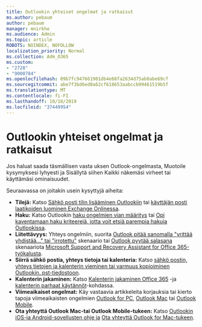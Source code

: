 ```yaml
---
title: Outlookin yhteiset ongelmat ja ratkaisut
ms.author: pebaum
author: pebaum
manager: mnirkhe
ms.audience: Admin
ms.topic: article
ROBOTS: NOINDEX, NOFOLLOW
localization_priority: Normal
ms.collection: Adm_O365
ms.custom:
- "2728"
- "9000784"
ms.openlocfilehash: 09b7fc947661901db4e68fa2634d75ab0abe69cf
ms.sourcegitcommit: abe7f3bd6ed0a62cf618653aabccb99461519b5f
ms.translationtype: MT
ms.contentlocale: fi-FI
ms.lasthandoff: 10/10/2019
ms.locfileid: "37449954"
---
```

# <a name="outlook-common-issues-and-resolutions"></a>Outlookin yhteiset ongelmat ja ratkaisut

Jos haluat saada täsmällisen vasta uksen Outlook-ongelmasta, Muotoile kysymyksesi lyhyesti ja Sisällytä siihen Kaikki näkemäsi virheet tai käyttämäsi ominaisuudet.

Seuraavassa on joitakin usein kysyttyjä aiheita:

- **Tilejä:** Katso [Sähkö posti tilin lisääminen Outlookiin](https://support.office.com/article/6e27792a-9267-4aa4-8bb6-c84ef146101b) tai [käyttäjän posti laatikoiden luominen Exchange Onlinessa](https://docs.microsoft.com/Exchange/recipients-in-exchange-online/create-user-mailboxes).
- **Haku:** Katso Outlookin [haku ongelmien vian määritys](https://support.office.com/article/2556b11f-f4d8-46be-b0a7-de33a3f4f066) tai [Opi kaventamaan haku kriteerejä, jotta voit etsiä parempia hakuja Outlookissa](https://support.office.com/article/D824D1E9-A255-4C8A-8553-276FB895A8DA).
- **Liitettävyys:** Yhteys ongelmiin, suorita [Outlook pitää sanomalla "yrittää yhdistää..." tai "irrotettu"](https://aka.ms/SaRA-OutlookDisconnect) skenaario tai [Outlook pyytää salasana](https://aka.ms/SaRA-OutlookPwdPrompt) skenaariota [Microsoft Support and Recovery Assistant for Office 365-työkalusta](https://diagnostics.outlook.com/#/).
- **Siirrä sähkö postia, yhteys tietoja tai kalenteria:** Katso [sähkö postin, yhteys tietojen ja kalenterin vieminen tai varmuus kopioiminen Outlookin. pst-tiedostoon](https://support.office.com/article/14252b52-3075-4e9b-be4e-ff9ef1068f91).
- **Kalenterin jakaminen:** Katso [Kalenterin jakaminen Office 365](https://support.office.com/article/b576ecc3-0945-4d75-85f1-5efafb8a37b4) -ja [kalenterin parhaat käytännöt](https://support.office.com/article/D93F72D3-2361-4E0D-8D6A-5C4939C17F39)-kohdassa.
- **Viimeaikaiset ongelmat:** Käy vastaavia artikkeleita korjauksia tai kierto tapoja viimeaikaisten ongelmien [Outlook for PC](https://support.office.com/article/ecf61305-f84f-4e13-bb73-95a214ac1230), [Outlook Mac](https://support.office.com/article/54afa5e3-db38-422a-9d94-3b55330ded8e) tai [Outlook Mobile](https://support.office.com/article/a264ef01-9c88-48fb-9285-7017e4f31f02).
- **Ota yhteyttä Outlook Mac-tai Outlook Mobile-tukeen:** Katso [Outlookin iOS-ja Android-sovellusten ohje ja](https://support.office.com/article/218a22d1-9fa5-4889-b689-de1c63493243) [Ota yhteyttä Outlook for Mac-tukeen](https://support.office.com/article/d0410177-8e65-4487-93f7-206a3a3d71a8).